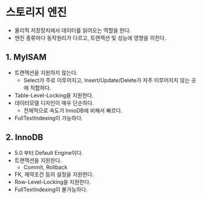 # 스토리지 엔진
- 물리적 저장장치에서 데이터를 읽어오는 역할을 한다.
- 엔진 종류마다 동작원리가 다르고, 트랜잭션 및 성능에 영향을 끼친다.

## 1. MyISAM
- 트랜잭션을 지원하지 않는다.
  - Select가 주로 이루어지고, Insert/Update/Delete가 자주 이루어지지 않는 곳에 적합하다.
- Table-Level-Locking을 지원한다.
- 데이터모델 디자인이 매우 단순하다.
  - 전체적으로 속도가 InnoDB에 비해서 빠르다.
- FullTextIndexing이 가능하다.

## 2. InnoDB
- 5.0 부터 Default Engine이다.
- 트랜잭션을 지원한다.
  - Commit, Rollback
- FK, 제약조건 등의 설정을 지원한다.
- Row-Level-Locking을 지원한다.
- FullTextIndexing이 불가능하다.